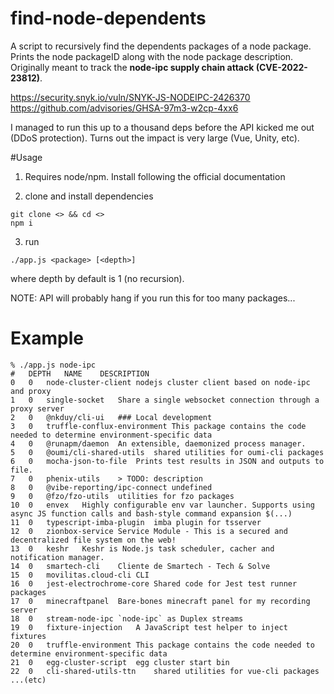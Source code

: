 find-node-dependents
===========================================

A script to recursively find the dependents packages of a node package. 
Prints the node packageID along with the node package description. Originally meant
to track the **node-ipc supply chain attack  (CVE-2022-23812)**. 

https://security.snyk.io/vuln/SNYK-JS-NODEIPC-2426370
https://github.com/advisories/GHSA-97m3-w2cp-4xx6

I managed to run this up to a thousand deps before the API kicked me out (DDoS protection). Turns out the impact is very large (Vue, Unity, etc).

#Usage
1. Requires node/npm. Install following the official documentation

2. clone and install dependencies
```shell
git clone <> && cd <>
npm i
```
3. run
```shell
./app.js <package> [<depth>]
```

where depth by default is 1 (no recursion). 

NOTE: API will probably hang if you run this for too many packages...

# Example
```shell
% ./app.js node-ipc
#	DEPTH	NAME	DESCRIPTION
0	0	node-cluster-client	nodejs cluster client based on node-ipc and proxy
1	0	single-socket	Share a single websocket connection through a proxy server
2	0	@nkduy/cli-ui	### Local development
3	0	truffle-conflux-environment	This package contains the code needed to determine environment-specific data
4	0	@runapm/daemon	An extensible, daemonized process manager.
5	0	@oumi/cli-shared-utils	shared utilities for oumi-cli packages
6	0	mocha-json-to-file	Prints test results in JSON and outputs to file. 
7	0	phenix-utils	> TODO: description
8	0	@vibe-reporting/ipc-connect	undefined
9	0	@fzo/fzo-utils	utilities for fzo packages
10	0	envex	Highly configurable env var launcher. Supports using async JS function calls and bash-style command expansion $(...)
11	0	typescript-imba-plugin	imba plugin for tsserver
12	0	zionbox-service	Service Module - This is a secured and decentralized file system on the web!
13	0	keshr	Keshr is Node.js task scheduler, cacher and notification manager.
14	0	smartech-cli	Cliente de Smartech - Tech & Solve
15	0	movilitas.cloud-cli	CLI
16	0	jest-electrochrome-core	Shared code for Jest test runner packages
17	0	minecraftpanel	Bare-bones minecraft panel for my recording server
18	0	stream-node-ipc	`node-ipc` as Duplex streams
19	0	fixture-injection	A JavaScript test helper to inject fixtures
20	0	truffle-environment	This package contains the code needed to determine environment-specific data
21	0	egg-cluster-script	egg cluster start bin
22	0	cli-shared-utils-ttn	shared utilities for vue-cli packages
...(etc)
```


